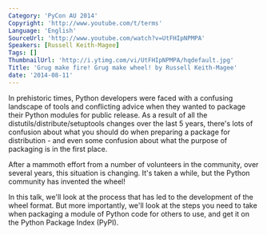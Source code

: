 ```yaml
---
Category: 'PyCon AU 2014'
Copyright: 'http://www.youtube.com/t/terms'
Language: 'English'
SourceUrl: 'http://www.youtube.com/watch?v=UtFHIpNPMPA'
Speakers: [Russell Keith-Magee]
Tags: []
ThumbnailUrl: 'http://i.ytimg.com/vi/UtFHIpNPMPA/hqdefault.jpg'
Title: 'Grug make fire! Grug make wheel! by Russell Keith-Magee'
date: '2014-08-11'
---
```

In prehistoric times, Python developers were faced with a confusing landscape of tools and conflicting advice when they wanted to package their Python modules for public release. As a result of all the distutils/distribute/setuptools changes over the last 5 years, there's lots of confusion about what you should do when preparing a package for distribution - and even some confusion about what the purpose of packaging is in the first place.

After a mammoth effort from a number of volunteers in the community, over several years, this situation is changing. It's taken a while, but the Python community has invented the wheel!

In this talk, we'll look at the process that has led to the development of the wheel format. But more importantly, we'll look at the steps you need to take when packaging a module of Python code for others to use, and get it on the Python Package Index (PyPI).